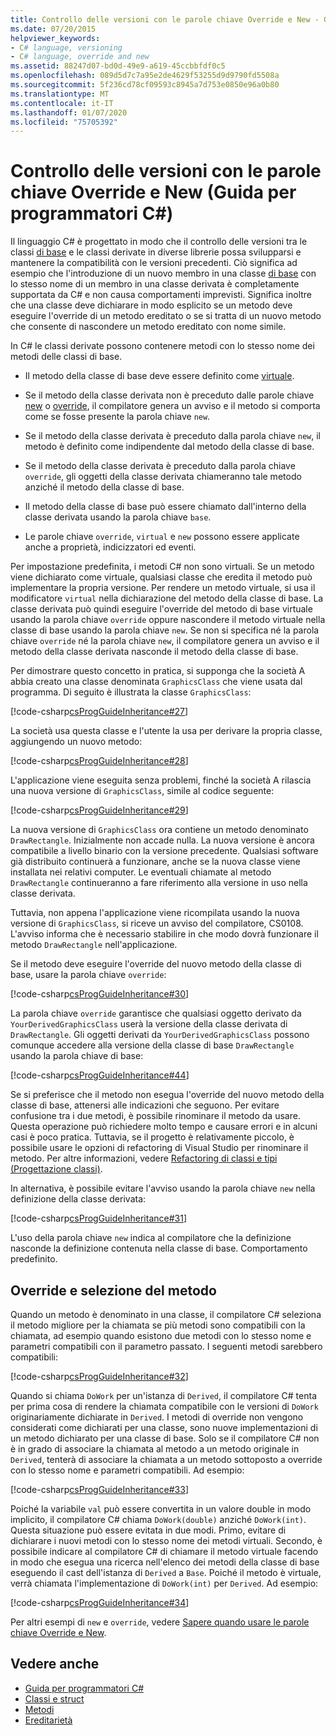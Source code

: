 ```yaml
---
title: Controllo delle versioni con le parole chiave Override e New - Guida per programmatori C#
ms.date: 07/20/2015
helpviewer_keywords:
- C# language, versioning
- C# language, override and new
ms.assetid: 88247d07-bd0d-49e9-a619-45ccbbfdf0c5
ms.openlocfilehash: 089d5d7c7a95e2de4629f53255d9d9790fd5508a
ms.sourcegitcommit: 5f236cd78cf09593c8945a7d753e0850e96a0b80
ms.translationtype: MT
ms.contentlocale: it-IT
ms.lasthandoff: 01/07/2020
ms.locfileid: "75705392"
---
```

# <a name="versioning-with-the-override-and-new-keywords-c-programming-guide"></a>Controllo delle versioni con le parole chiave Override e New (Guida per programmatori C#)
Il linguaggio C# è progettato in modo che il controllo delle versioni tra le classi [di base](../../language-reference/keywords/base.md) e le classi derivate in diverse librerie possa svilupparsi e mantenere la compatibilità con le versioni precedenti. Ciò significa ad esempio che l'introduzione di un nuovo membro in una classe [di base](../../language-reference/keywords/class.md) con lo stesso nome di un membro in una classe derivata è completamente supportata da C# e non causa comportamenti imprevisti. Significa inoltre che una classe deve dichiarare in modo esplicito se un metodo deve eseguire l'override di un metodo ereditato o se si tratta di un nuovo metodo che consente di nascondere un metodo ereditato con nome simile.  
  
 In C# le classi derivate possono contenere metodi con lo stesso nome dei metodi delle classi di base.  
  
- Il metodo della classe di base deve essere definito come [virtuale](../../language-reference/keywords/virtual.md).  
  
- Se il metodo della classe derivata non è preceduto dalle parole chiave [new](../../language-reference/keywords/new-modifier.md) o [override](../../language-reference/keywords/override.md), il compilatore genera un avviso e il metodo si comporta come se fosse presente la parola chiave `new`.  
  
- Se il metodo della classe derivata è preceduto dalla parola chiave `new`, il metodo è definito come indipendente dal metodo della classe di base.  
  
- Se il metodo della classe derivata è preceduto dalla parola chiave `override`, gli oggetti della classe derivata chiameranno tale metodo anziché il metodo della classe di base.  
  
- Il metodo della classe di base può essere chiamato dall'interno della classe derivata usando la parola chiave `base`.  
  
- Le parole chiave `override`, `virtual` e `new` possono essere applicate anche a proprietà, indicizzatori ed eventi.  
  
 Per impostazione predefinita, i metodi C# non sono virtuali. Se un metodo viene dichiarato come virtuale, qualsiasi classe che eredita il metodo può implementare la propria versione. Per rendere un metodo virtuale, si usa il modificatore `virtual` nella dichiarazione del metodo della classe di base. La classe derivata può quindi eseguire l'override del metodo di base virtuale usando la parola chiave `override` oppure nascondere il metodo virtuale nella classe di base usando la parola chiave `new`. Se non si specifica né la parola chiave `override` né la parola chiave `new`, il compilatore genera un avviso e il metodo della classe derivata nasconde il metodo della classe di base.  
  
 Per dimostrare questo concetto in pratica, si supponga che la società A abbia creato una classe denominata `GraphicsClass` che viene usata dal programma. Di seguito è illustrata la classe `GraphicsClass`:  
  
 [!code-csharp[csProgGuideInheritance#27](~/samples/snippets/csharp/VS_Snippets_VBCSharp/csProgGuideInheritance/CS/Inheritance.cs#27)]  
  
 La società usa questa classe e l'utente la usa per derivare la propria classe, aggiungendo un nuovo metodo:  
  
 [!code-csharp[csProgGuideInheritance#28](~/samples/snippets/csharp/VS_Snippets_VBCSharp/csProgGuideInheritance/CS/Inheritance.cs#28)]  
  
 L'applicazione viene eseguita senza problemi, finché la società A rilascia una nuova versione di `GraphicsClass`, simile al codice seguente:  
  
 [!code-csharp[csProgGuideInheritance#29](~/samples/snippets/csharp/VS_Snippets_VBCSharp/csProgGuideInheritance/CS/Inheritance.cs#29)]  
  
 La nuova versione di `GraphicsClass` ora contiene un metodo denominato `DrawRectangle`. Inizialmente non accade nulla. La nuova versione è ancora compatibile a livello binario con la versione precedente. Qualsiasi software già distribuito continuerà a funzionare, anche se la nuova classe viene installata nei relativi computer. Le eventuali chiamate al metodo `DrawRectangle` continueranno a fare riferimento alla versione in uso nella classe derivata.  
  
 Tuttavia, non appena l'applicazione viene ricompilata usando la nuova versione di `GraphicsClass`, si riceve un avviso del compilatore, CS0108. L'avviso informa che è necessario stabilire in che modo dovrà funzionare il metodo `DrawRectangle` nell'applicazione.  
  
 Se il metodo deve eseguire l'override del nuovo metodo della classe di base, usare la parola chiave `override`:  
  
 [!code-csharp[csProgGuideInheritance#30](~/samples/snippets/csharp/VS_Snippets_VBCSharp/csProgGuideInheritance/CS/Inheritance.cs#30)]  
  
 La parola chiave `override` garantisce che qualsiasi oggetto derivato da `YourDerivedGraphicsClass` userà la versione della classe derivata di `DrawRectangle`. Gli oggetti derivati da `YourDerivedGraphicsClass` possono comunque accedere alla versione della classe di base `DrawRectangle` usando la parola chiave di base:  
  
 [!code-csharp[csProgGuideInheritance#44](~/samples/snippets/csharp/VS_Snippets_VBCSharp/csProgGuideInheritance/CS/Inheritance.cs#44)]  
  
 Se si preferisce che il metodo non esegua l'override del nuovo metodo della classe di base, attenersi alle indicazioni che seguono. Per evitare confusione tra i due metodi, è possibile rinominare il metodo da usare. Questa operazione può richiedere molto tempo e causare errori e in alcuni casi è poco pratica. Tuttavia, se il progetto è relativamente piccolo, è possibile usare le opzioni di refactoring di Visual Studio per rinominare il metodo. Per altre informazioni, vedere [Refactoring di classi e tipi (Progettazione classi)](/visualstudio/ide/class-designer/refactoring-classes-and-types).  
  
 In alternativa, è possibile evitare l'avviso usando la parola chiave `new` nella definizione della classe derivata:  
  
 [!code-csharp[csProgGuideInheritance#31](~/samples/snippets/csharp/VS_Snippets_VBCSharp/csProgGuideInheritance/CS/Inheritance.cs#31)]  
  
 L'uso della parola chiave `new` indica al compilatore che la definizione nasconde la definizione contenuta nella classe di base. Comportamento predefinito.  
  
## <a name="override-and-method-selection"></a>Override e selezione del metodo  
 Quando un metodo è denominato in una classe, il compilatore C# seleziona il metodo migliore per la chiamata se più metodi sono compatibili con la chiamata, ad esempio quando esistono due metodi con lo stesso nome e parametri compatibili con il parametro passato. I seguenti metodi sarebbero compatibili:  
  
 [!code-csharp[csProgGuideInheritance#32](~/samples/snippets/csharp/VS_Snippets_VBCSharp/csProgGuideInheritance/CS/Inheritance.cs#32)]  
  
 Quando si chiama `DoWork` per un'istanza di `Derived`, il compilatore C# tenta per prima cosa di rendere la chiamata compatibile con le versioni di `DoWork` originariamente dichiarate in `Derived`. I metodi di override non vengono considerati come dichiarati per una classe, sono nuove implementazioni di un metodo dichiarato per una classe di base. Solo se il compilatore C# non è in grado di associare la chiamata al metodo a un metodo originale in `Derived`, tenterà di associare la chiamata a un metodo sottoposto a override con lo stesso nome e parametri compatibili. Ad esempio:  
  
 [!code-csharp[csProgGuideInheritance#33](~/samples/snippets/csharp/VS_Snippets_VBCSharp/csProgGuideInheritance/CS/Inheritance.cs#33)]  
  
 Poiché la variabile `val` può essere convertita in un valore double in modo implicito, il compilatore C# chiama `DoWork(double)` anziché `DoWork(int)`. Questa situazione può essere evitata in due modi. Primo, evitare di dichiarare i nuovi metodi con lo stesso nome dei metodi virtuali. Secondo, è possibile indicare al compilatore C# di chiamare il metodo virtuale facendo in modo che esegua una ricerca nell'elenco dei metodi della classe di base eseguendo il cast dell'istanza di `Derived` a `Base`. Poiché il metodo è virtuale, verrà chiamata l'implementazione di `DoWork(int)` per `Derived`. Ad esempio:  
  
 [!code-csharp[csProgGuideInheritance#34](~/samples/snippets/csharp/VS_Snippets_VBCSharp/csProgGuideInheritance/CS/Inheritance.cs#34)]  
  
 Per altri esempi di `new` e `override`, vedere [Sapere quando usare le parole chiave Override e New](./knowing-when-to-use-override-and-new-keywords.md).  
  
## <a name="see-also"></a>Vedere anche

- [Guida per programmatori C#](../index.md)
- [Classi e struct](./index.md)
- [Metodi](./methods.md)
- [Ereditarietà](./inheritance.md)
